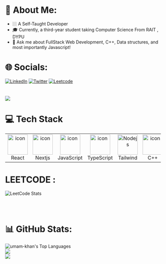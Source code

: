 # 💫 About Me:
-   🏼 A Self-Taught Developer
-  🎓 Currently, a third-year student taking Computer Science From RAIT , DYPU
-  🐇 Ask me about FullStack Web Development, C++, Data structures, and most importantly Javascript!<br>


# 🌐 Socials:
[![LinkedIn](https://img.shields.io/badge/LinkedIn-%230077B5.svg?logo=linkedin&logoColor=white)](https://linkedin.com/in/umamkhan) [![Twitter](https://img.shields.io/badge/Twitter-%231DA1F2.svg?logo=Twitter&logoColor=white)](https://twitter.com/umamtwt) [![Leetcode](https://img.shields.io/badge/Leetcode-%23593d88.svg?logo=Leetcode&logoColor=white)](https://leetcode.com/umam-khan) 

# [![](https://visitcount.itsvg.in/api?id=umam-khan&icon=0&color=0)](https://visitcount.itsvg.in)


# 💻 Tech Stack
<table align="center">
  <tr>
    <td align="center" width="96">
        <img src="https://techstack-generator.vercel.app/react-icon.svg" alt="icon" width="65" height="65" />
      <br>React
    </td>
    <td align="center" width="96">
              <img src="https://skillicons.dev/icons?i=nextjs" alt="icon" width="65" height="65" />
      <br>Nextjs
    </td>
     <td align="center" width="96">
        <img src="https://techstack-generator.vercel.app/js-icon.svg" alt="icon" width="65" height="65" />
      <br>JavaScript
    </td>
        <td align="center" width="96">
        <img src="https://techstack-generator.vercel.app/ts-icon.svg" alt="icon" width="65" height="65" />
      <br>TypeScript
    </td>
   <td align="center" width="96">
         <img src="https://skillicons.dev/icons?i=tailwind" width="65" height="65" alt="Nodejs" />
      <br>Tailwind
    </td>
      <td align="center" width="96">
        <img src="https://techstack-generator.vercel.app/cpp-icon.svg" alt="icon" width="65" style="width: 65px; height: 65px; margin-right: 0px; margin-bottom: 0px;" />
      <br>C++
      </td>      
  </tr>
</table>


# LEETCODE :
![LeetCode Stats](https://leetcard.jacoblin.cool/umam-khan?theme=nord&font=Livvic)

<br><br>


# 📊 GitHub Stats:
<img alt="umam-khan's Top Languages" src="https://github-readme-stats.vercel.app/api/top-langs/?username=jamal108&hide=jupyter%20notebook,html&theme=react&langs_count=16&layout=compact" /><br>
![](https://github-readme-stats.vercel.app/api?username=umam-khan&theme=dark&hide_border=false&include_all_commits=false&count_private=false)<br/>
![](https://github-readme-streak-stats.herokuapp.com/?user=umam-khan&theme=dark&hide_border=false)<br/>
